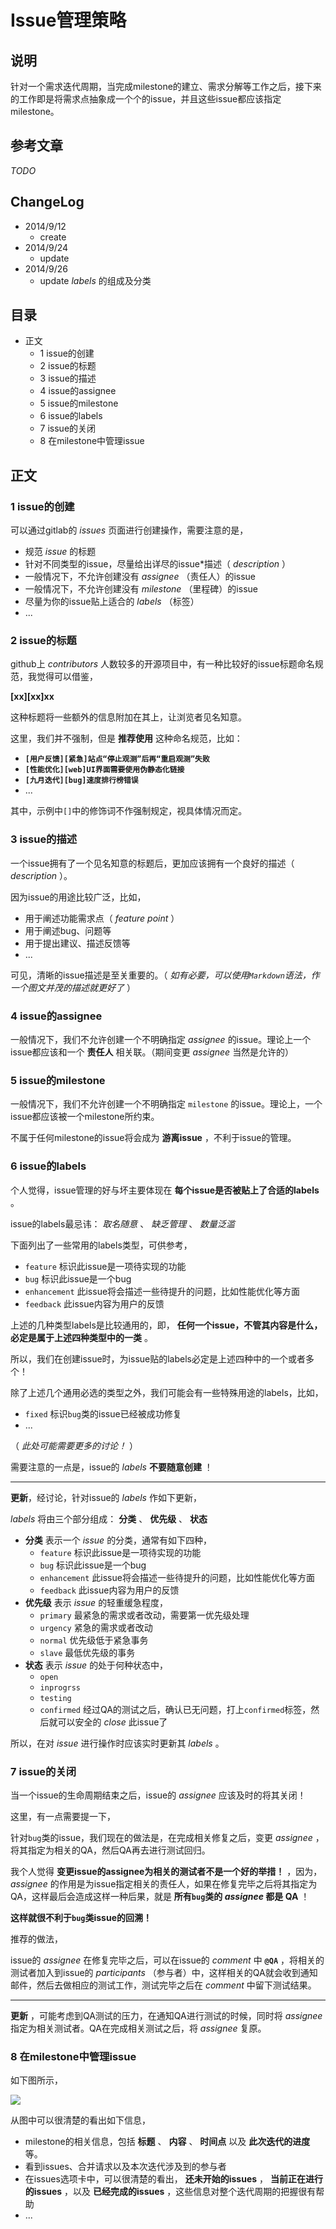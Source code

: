 # Issue管理策略

## 说明

针对一个需求迭代周期，当完成milestone的建立、需求分解等工作之后，接下来的工作即是将需求点抽象成一个个的issue，并且这些issue都应该指定milestone。

## 参考文章

*TODO*

## ChangeLog

- 2014/9/12
    - create
- 2014/9/24
    - update
- 2014/9/26
    - update *labels* 的组成及分类

## 目录

- 正文
    - 1 issue的创建
    - 2 issue的标题
    - 3 issue的描述
    - 4 issue的assignee
    - 5 issue的milestone
    - 6 issue的labels
    - 7 issue的关闭
    - 8 在milestone中管理issue

## 正文

### 1 issue的创建

可以通过gitlab的 *issues* 页面进行创建操作，需要注意的是，

- 规范 *issue* 的标题
- 针对不同类型的issue，尽量给出详尽的issue*描述（ *description* ）
- 一般情况下，不允许创建没有 *assignee* （责任人）的issue
- 一般情况下，不允许创建没有 *milestone* （里程碑）的issue
- 尽量为你的issue贴上适合的 *labels* （标签）
- ...

### 2 issue的标题

github上 *contributors* 人数较多的开源项目中，有一种比较好的issue标题命名规范，我觉得可以借鉴，

**[xx][xx]xx**

这种标题将一些额外的信息附加在其上，让浏览者见名知意。

这里，我们并不强制，但是 **推荐使用** 这种命名规范，比如：

- **`[用户反馈][紧急]站点“停止观测”后再“重启观测”失败`**
- **`[性能优化][web]UI界面需要使用伪静态化链接`**
- **`[九月迭代][bug]速度排行榜错误`**
- ...

其中，示例中`[]`中的修饰词不作强制规定，视具体情况而定。

### 3 issue的描述

一个issue拥有了一个见名知意的标题后，更加应该拥有一个良好的描述（ *description* ）。

因为issue的用途比较广泛，比如，

- 用于阐述功能需求点（ *feature point* ）
- 用于阐述bug、问题等
- 用于提出建议、描述反馈等
- ...

可见，清晰的issue描述是至关重要的。（ *如有必要，可以使用`Markdown`语法，作一个图文并茂的描述就更好了* ）

### 4 issue的assignee

一般情况下，我们不允许创建一个不明确指定 *assignee* 的issue。理论上一个issue都应该和一个 **责任人** 相关联。（期间变更 *assignee* 当然是允许的）

### 5 issue的milestone

一般情况下，我们不允许创建一个不明确指定 `milestone` 的issue。理论上，一个issue都应该被一个milestone所约束。

不属于任何milestone的issue将会成为 **游离issue** ，不利于issue的管理。

### 6 issue的labels

个人觉得，issue管理的好与坏主要体现在 **每个issue是否被贴上了合适的labels** 。

issue的labels最忌讳： *取名随意* 、 *缺乏管理* 、 *数量泛滥*

下面列出了一些常用的labels类型，可供参考，

- `feature` 标识此issue是一项待实现的功能
- `bug` 标识此issue是一个bug
- `enhancement` 此issue将会描述一些待提升的问题，比如性能优化等方面
- `feedback` 此issue内容为用户的反馈

上述的几种类型labels是比较通用的，即， **任何一个issue，不管其内容是什么，必定是属于上述四种类型中的一类** 。

所以，我们在创建issue时，为issue贴的labels必定是上述四种中的一个或者多个！

除了上述几个通用必选的类型之外，我们可能会有一些特殊用途的labels，比如，

- `fixed` 标识`bug`类的issue已经被成功修复
- ...

（ *此处可能需要更多的讨论！* ）

需要注意的一点是，issue的 *labels*  **不要随意创建** ！


-------

**更新**，经讨论，针对issue的 *labels* 作如下更新，

*labels* 将由三个部分组成： **分类** 、 **优先级** 、 **状态**

- **分类** 表示一个 *issue* 的分类，通常有如下四种，
    - `feature` 标识此issue是一项待实现的功能
    - `bug` 标识此issue是一个bug
    - `enhancement` 此issue将会描述一些待提升的问题，比如性能优化等方面
    - `feedback` 此issue内容为用户的反馈
- **优先级** 表示 *issue* 的轻重缓急程度，
    - `primary` 最紧急的需求或者改动，需要第一优先级处理
    - `urgency` 紧急的需求或者改动
    - `normal` 优先级低于紧急事务
    - `slave` 最低优先级的事务
- **状态** 表示 *issue* 的处于何种状态中，
    - `open` 
    - `inprogrss` 
    - `testing` 
    - `confirmed` 经过QA的测试之后，确认已无问题，打上`confirmed`标签，然后就可以安全的 *close* 此issue了

所以，在对 *issue* 进行操作时应该实时更新其 *labels* 。

### 7 issue的关闭

当一个issue的生命周期结束之后，issue的 *assignee* 应该及时的将其关闭！

这里，有一点需要提一下，

针对`bug`类的issue，我们现在的做法是，在完成相关修复之后，变更 *assignee* ，将其指定为相关的QA，然后QA再去进行测试回归。

我个人觉得 **变更issue的assignee为相关的测试者不是一个好的举措！** ，因为， *assignee* 的作用是为issue指定相关的责任人，如果在修复完毕之后将其指定为QA，这样最后会造成这样一种后果，就是 **所有`bug`类的 *assignee* 都是 QA** ！

**这样就很不利于`bug`类issue的回溯！**

推荐的做法，

issue的 *assignee* 在修复完毕之后，可以在issue的 *comment* 中 **`@QA`** ，将相关的测试者加入到issue的 *participants* （参与者）中，这样相关的QA就会收到通知邮件，然后去做相应的测试工作，测试完毕之后在 *comment* 中留下测试结果。

------------

**更新** ，可能考虑到QA测试的压力，在通知QA进行测试的时候，同时将 *assignee* 指定为相关测试者。QA在完成相关测试之后，将 *assignee* 复原。


### 8 在milestone中管理issue

如下图所示，

![](assets/issue-management/issues-in-milestone.png)

从图中可以很清楚的看出如下信息，

- milestone的相关信息，包括 **标题** 、 **内容** 、 **时间点** 以及 **此次迭代的进度** 等。
- 看到issues、合并请求以及本次迭代涉及到的参与者
- 在issues选项卡中，可以很清楚的看出， **还未开始的issues** ， **当前正在进行的issues** ，以及 **已经完成的issues** ，这些信息对整个迭代周期的把握很有帮助
- ...



